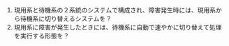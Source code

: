 1. 現用系と待機系の２系統のシステムで構成され、障害発生時には、現用系から待機系に切り替えるシステムを？
2. 現用系に障害が発生したときには、待機系に自動で速やかに切り替えて処理を実行する形態を？

